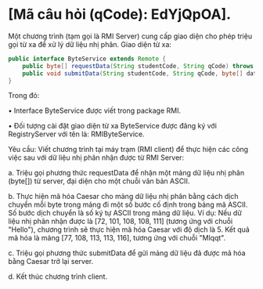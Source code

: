 # [Mã câu hỏi (qCode): EdYjQpOA].  
Một chương trình (tạm gọi là RMI Server) cung cấp giao diện cho phép triệu gọi từ xa để xử lý dữ liệu nhị phân.
Giao diện từ xa:
```java
public interface ByteService extends Remote {
    public byte[] requestData(String studentCode, String qCode) throws RemoteException;
    public void submitData(String studentCode, String qCode, byte[] data) throws RemoteException;
}
```
Trong đó:

•	Interface ByteService được viết trong package RMI.

•	Đối tượng cài đặt giao diện từ xa ByteService được đăng ký với RegistryServer với tên là: RMIByteService.

Yêu cầu: Viết chương trình tại máy trạm (RMI client) để thực hiện các công việc sau với dữ liệu nhị phân nhận được từ RMI Server:

a. Triệu gọi phương thức requestData để nhận một mảng dữ liệu nhị phân (byte[]) từ server, đại diện cho một chuỗi văn bản ASCII.

b. Thực hiện mã hóa Caesar cho mảng dữ liệu nhị phân bằng cách dịch chuyển mỗi byte trong mảng đi một số bước cố định trong bảng mã ASCII. Số bước dịch chuyển là số ký tự ASCII trong mảng dữ liệu. 
Ví dụ: Nếu dữ liệu nhị phân nhận được là [72, 101, 108, 108, 111] (tương ứng với chuỗi "Hello"), chương trình sẽ thực hiện mã hóa Caesar với độ dịch là 5. Kết quả mã hóa là mảng [77, 108, 113, 113, 116], tương ứng với chuỗi "Mlqqt".
    
c. Triệu gọi phương thức submitData để gửi mảng dữ liệu đã được mã hóa bằng Caesar trở lại server.

d. Kết thúc chương trình client.
